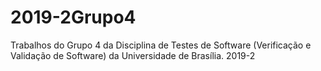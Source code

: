 # 2019-2Grupo4
Trabalhos do Grupo 4 da Disciplina de Testes de Software (Verificação e Validação de Software) da Universidade de Brasília. 2019-2

